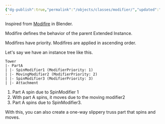 ```yaml
---
{"dg-publish":true,"permalink":"/objects/classes/modifier/","updated":"2023-12-14T08:38:11.049+09:00"}
---
```


Inspired from [Modifire](https://docs.blender.org/manual/en/latest/modeling/modifiers/introduction.html) in Blender.

Modifire defines the behavior of the parent Extended Instance.  
  
Modifires have priority.
Modifires are applied in ascending order.
  
Let's say we have an instance tree like this.  
```
Tower
|- PartA
| |- SpinModifier1 (ModifierPriority: 1)
| |- MovingModifier2 (ModifierPriority: 2)
| |- SpinModifier3 (ModifierPriority: 3)
| |- Attachment
```
  
1. Part A spin due to SpinModifier 1  
2. With part A spins, it moves due to the moving modifier2  
3. Part A spins due to SpinModifier3.

With this, you can also create a one-way slippery truss part that spins and moves.